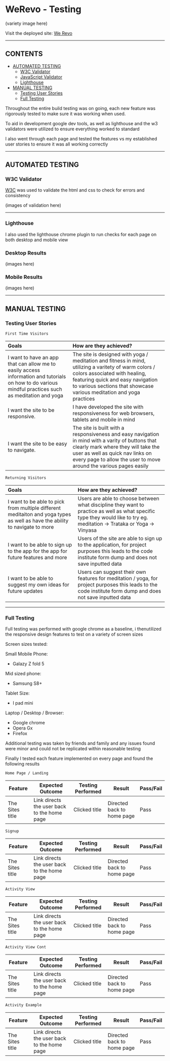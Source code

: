 # WeRevo - Testing

(variety image here)

Visit the deployed site: [We Revo](https://shaAnder.github.io/weRevo)

---

## CONTENTS

- [AUTOMATED TESTING](#automated-testing)
  - [W3C Validator](#w3c-validator)
  - [JavaScript Validator](#javascript-validator)
  - [Lighthouse](#lighthouse)
- [MANUAL TESTING](#manual-testing)
  - [Testing User Stories](#testing-user-stories)
  - [Full Testing](#full-testing)

Throughout the entire build testing was on going, each new feature was rigorously tested to make sure it was working when used.

To aid in development google dev tools, as well as lighthouse and the w3 validators were utilized to ensure everything worked to standard

I also went through each page and tested the features vs my established user stories to ensure it was all working correctly

---

## AUTOMATED TESTING

### W3C Validator

[W3C](https://validator.w3.org/) was used to validate the html and css to check for errors and consistency

(images of validation here)

---

### Lighthouse

I also used the lighthouse chrome plugin to run checks for each page on both desktop and mobile view

### Desktop Results

(images here)

### Mobile Results

(images here)

---

## MANUAL TESTING

### Testing User Stories

`First Time Visitors`

| Goals                                                                                                                                                 | How are they achieved?                                                                                                                                                                                                                             |
| :---------------------------------------------------------------------------------------------------------------------------------------------------- | :------------------------------------------------------------------------------------------------------------------------------------------------------------------------------------------------------------------------------------------------- |
| I want to have an app that can allow me to easily access information and tutorials on how to do various mindful practices such as meditation and yoga | The site is designed with yoga / meditation and fitness in mind, utilizing a varitety of warm colors / colors associated with healing, featuring quick and easy navigation to various sections that showcase various meditation and yoga practices |
| I want the site to be responsive.                                                                                                                     | I have developed the site with responsiveness for web browsers, tablets and mobile in mind                                                                                                                                                         |
| I want the site to be easy to navigate.                                                                                                               | The site is built with a responsiveness and easy navigation in mind with a varity of buttons that clearly mark where they will take the user as well as quick nav links on every page to allow the user to move around the various pages easily    |

`Returning Visitors`

| Goals                                                                                                                       | How are they achieved?                                                                                                                                                   |
| :-------------------------------------------------------------------------------------------------------------------------- | :----------------------------------------------------------------------------------------------------------------------------------------------------------------------- |
| I want to be able to pick from multiple different meditaiton and yoga types as well as have the ability to navigate to more | Users are able to choose between what discipline they want to practice as well as what specific type they would like to try eg. meditation -> Trataka or Yoga -> Vinyasa |
| I want to be able to sign up to the app for the app for future features and more                                            | Users of the site are able to sign up to the application, for project purposes this leads to the code institute form dump and does not save inputted data                |
| I want to be able to suggest my own ideas for future updates                                                                | Users can suggest their own features for meditation / yoga, for project purposes this leads to the code institute form dump and does not save inputted data              |

---

### Full Testing
Full testing was performed with google chrome as a baseline, i thenutilized the responsive design features to test on a variety of screen sizes

Screen sizes tested:

Small Mobile Phone:
  - Galazy Z fold 5

Mid sized phone:
  - Samsung S8+

Tablet Size:
  - I pad mini

Laptop / Desktop / Browser:
  - Google chrome
  - Opera Gx
  - Firefox

Additional testing was taken by friends and family and any issues found were minor and could not be replicated within reasonable testing

Finally I tested each feature implemented on every page and found the following results

`Home Page / Landing`

| Feature         | Expected Outcome                            | Testing Performed | Result                     | Pass/Fail |
| --------------- | ------------------------------------------- | ----------------- | -------------------------- | --------- |
| The Sites title | Link directs the user back to the home page | Clicked title     | Directed back to home page | Pass      |

`Signup`

| Feature         | Expected Outcome                            | Testing Performed | Result                     | Pass/Fail |
| --------------- | ------------------------------------------- | ----------------- | -------------------------- | --------- |
| The Sites title | Link directs the user back to the home page | Clicked title     | Directed back to home page | Pass      |

`Activity View`

| Feature         | Expected Outcome                            | Testing Performed | Result                     | Pass/Fail |
| --------------- | ------------------------------------------- | ----------------- | -------------------------- | --------- |
| The Sites title | Link directs the user back to the home page | Clicked title     | Directed back to home page | Pass      |

`Activity View Cont`

| Feature         | Expected Outcome                            | Testing Performed | Result                     | Pass/Fail |
| --------------- | ------------------------------------------- | ----------------- | -------------------------- | --------- |
| The Sites title | Link directs the user back to the home page | Clicked title     | Directed back to home page | Pass      |

`Activity Example`

| Feature         | Expected Outcome                            | Testing Performed | Result                     | Pass/Fail |
| --------------- | ------------------------------------------- | ----------------- | -------------------------- | --------- |
| The Sites title | Link directs the user back to the home page | Clicked title     | Directed back to home page | Pass      |

